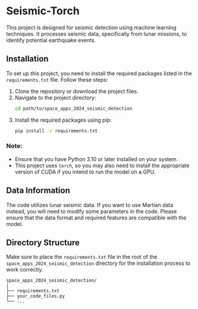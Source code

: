 # Seismic-Torch


This project is designed for seismic detection using machine learning techniques. It processes seismic data, specifically from lunar missions, to identify potential earthquake events.

## Installation

To set up this project, you need to install the required packages listed in the `requirements.txt` file. Follow these steps:

1. Clone the repository or download the project files.
2. Navigate to the project directory:
   ```bash
   cd path/to/space_apps_2024_seismic_detection
   ```
3. Install the required packages using pip:
   ```bash
   pip install -r requirements.txt
   ```

### Note:
- Ensure that you have Python 3.10 or later installed on your system.
- This project uses `torch`, so you may also need to install the appropriate version of CUDA if you intend to run the model on a GPU.

## Data Information

The code utilizes lunar seismic data. If you want to use Martian data instead, you will need to modify some parameters in the code. Please ensure that the data format and required features are compatible with the model.

## Directory Structure

Make sure to place the `requirements.txt` file in the root of the `space_apps_2024_seismic_detection` directory for the installation process to work correctly.

```
space_apps_2024_seismic_detection/
│
├── requirements.txt
├── your_code_files.py
└── ...
```
